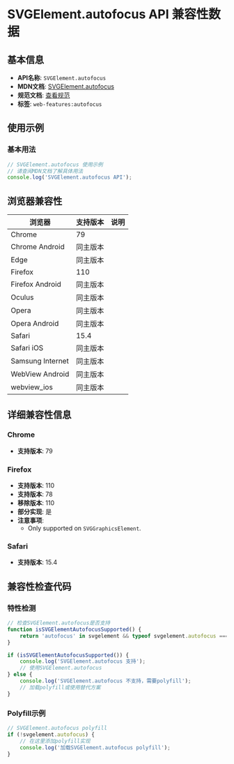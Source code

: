 # SVGElement.autofocus API 兼容性数据

## 基本信息

- **API名称**: `SVGElement.autofocus`
- **MDN文档**: [SVGElement.autofocus](https://developer.mozilla.org/docs/Web/API/SVGElement/autofocus)
- **规范文档**: [查看规范](https://html.spec.whatwg.org/multipage/interaction.html#dom-fe-autofocus)
- **标签**: `web-features:autofocus`

## 使用示例

### 基本用法

```javascript
// SVGElement.autofocus 使用示例
// 请查阅MDN文档了解具体用法
console.log('SVGElement.autofocus API');
```

## 浏览器兼容性

| 浏览器 | 支持版本 | 说明 |
|--------|----------|------|
| Chrome | 79 |  |
| Chrome Android | 同主版本 |  |
| Edge | 同主版本 |  |
| Firefox | 110 |  |
| Firefox Android | 同主版本 |  |
| Oculus | 同主版本 |  |
| Opera | 同主版本 |  |
| Opera Android | 同主版本 |  |
| Safari | 15.4 |  |
| Safari iOS | 同主版本 |  |
| Samsung Internet | 同主版本 |  |
| WebView Android | 同主版本 |  |
| webview_ios | 同主版本 |  |

## 详细兼容性信息

### Chrome

- **支持版本**: 79

### Firefox

- **支持版本**: 110
- **支持版本**: 78
- **移除版本**: 110
- **部分实现**: 是
- **注意事项**:
  - Only supported on `SVGGraphicsElement`.

### Safari

- **支持版本**: 15.4

## 兼容性检查代码

### 特性检测

```javascript
// 检查SVGElement.autofocus是否支持
function isSVGElementAutofocusSupported() {
    return 'autofocus' in svgelement && typeof svgelement.autofocus === 'function';
}

if (isSVGElementAutofocusSupported()) {
    console.log('SVGElement.autofocus 支持');
    // 使用SVGElement.autofocus
} else {
    console.log('SVGElement.autofocus 不支持，需要polyfill');
    // 加载polyfill或使用替代方案
}
```

### Polyfill示例

```javascript
// SVGElement.autofocus polyfill
if (!svgelement.autofocus) {
    // 在这里添加polyfill实现
    console.log('加载SVGElement.autofocus polyfill');
}
```

